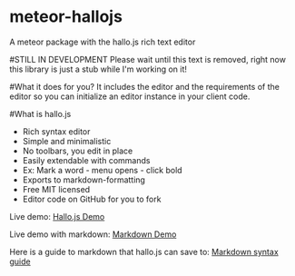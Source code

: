 # meteor-hallojs
A meteor package with the hallo.js rich text editor

#STILL IN DEVELOPMENT
Please wait until this text is removed, right now this library is just a stub while I'm working on it!

#What it does for you?
It includes the editor and the requirements of the editor so you can initialize an editor instance in your client code.

#What is hallo.js
* Rich syntax editor
* Simple and minimalistic
* No toolbars, you edit in place
* Easily extendable with commands
* Ex: Mark a word - menu opens - click bold
* Exports to markdown-formatting
* Free MIT licensed
* Editor code on GitHub for you to fork

Live demo: [Hallo.js Demo](http://hallojs.org/)

Live demo with markdown: [Markdown Demo](http://hallojs.org/demo/markdown/)

Here is a guide to markdown that hallo.js can save to: [Markdown syntax guide](https://guides.github.com/features/mastering-markdown/)
